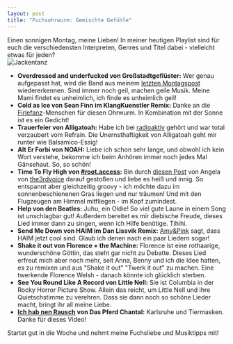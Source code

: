 ```yaml
---
layout: post
title: "Fuchsohrwurm: Gemischte Gefühle"
---
```


Einen sonnigen Montag, meine Lieben!
In meiner heutigen Playlist sind für euch die verschiedensten Interpreten, Genres und Titel dabei - vielleicht etwas für jeden?  
![Jackentanz](http://farm8.staticflickr.com/7440/13056655874_3fc428b0de_c.jpg)  
  
* **Overdressed and underfucked von Großstadtgeflüster:** Wer genau aufgepasst hat, wird die Band aus meinem [letzten Montagspost](http://fuchsgehtum.de/fuchsohrwurm-real-shit/) wiedererkennen. Sind immer noch geil, machen geile Musik. Meine Mami findet es unheimlich, ich finde es unheimlich geil!  
* **Cold as Ice von Sean Finn im KlangKuenstler Remix:** Danke an die [Firlefanz](https://www.facebook.com/FarbenfroherFirlefanz)-Menschen für diesen Ohrwurm. In Kombination mit der Sonne ist es ein Gedicht!  
* **Trauerfeier von Alligatoah:** Habe ich bei [radioaktiv](https://www.radioaktiv.org/) gehört und war total verzaubert vom Refrain. Die Unernsthaftigkeit von Alligatoah geht mir runter wie Balsamico-Essig!  
* **Alt Er Forbi von NOAH:** Liebe ich schon sehr lange, und obwohl ich kein Wort verstehe, bekomme ich beim Anhören immer noch jedes Mal Gänsehaut. So, so schön!  
* **Time To Fly High von [#root.access](https://soundcloud.com/rootaccess):** Bin durch [diesen Post](http://the3rdvoice.net/2014/03/stylight-tv-release-party.html) von Angela von [the3rdvoice](http://the3rdvoice.net/) darauf gestoßen und liebe es heiß und innig. So entspannt aber gleichzeitig groovy - ich möchte dazu im sonnenbeschienenen Gras liegen und nur träumen! Und mit den Flugzeugen am Himmel mitfliegen - im Kopf zumindest.  
* **Help von den Beatles:** Juhu, ein Oldie! So viel gute Laune in einem Song ist unschlagbar gut! Außerdem bereitet es mir diebische Freude, dieses Lied immer dann zu singen, wenn ich Hilfe benötige. Tihihi.  
* **Send Me Down von HAIM im Dan Lissvik Remix:** [Amy&Pink](http://www.amypink.com/de/) sagt, dass HAIM jetzt cool sind. Glaub ich denen nach ein paar Liedern sogar!  
* **Shake it out von Florence + the Machine:** Florence ist eine rothaarige, wunderschöne Göttin, das steht gar nicht zu Debatte. Dieses Lied erfreut mich aber noch mehr, seit Anna, Benny und ich die Idee hatten, es zu remixen und aus "Shake it out" "Twerk it out" zu machen. Eine twerkende Florence Welsh - danach könnte ich glücklich sterben.  
* **See You Round Like A Record von Little Nell:** Sie ist Columbia in der Rocky Horror Picture Show. Allein das reicht, um Little Nell und ihre Quietschstimme zu verehren. Dass sie dann noch so schöne Lieder macht, bringt ihr all meine Liebe.  
* **[Ich hab nen Rausch](http://www.youtube.com/watch?v=US59X1-rVTs&feature=youtu.be) von Das Pferd Chantal:** Karlsruhe und Tiermasken. Danke für dieses Video!  

Startet gut in die Woche und nehmt meine Fuchsliebe und Musiktipps mit!
